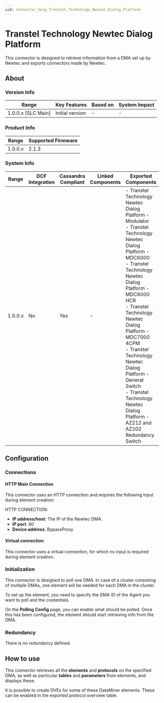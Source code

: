 ```yaml
---
uid: Connector_help_Transtel_Technology_Newtec_Dialog_Platform
---
```


# Transtel Technology Newtec Dialog Platform

This connector is designed to retrieve information from a DMA set up by Newtec and exports connectors made by Newtec.

## About

### Version Info

| **Range**            | **Key Features** | **Based on** | **System Impact** |
|----------------------|------------------|--------------|-------------------|
| 1.0.0.x \[SLC Main\] | Initial version  | \-           | \-                |

### Product Info

| **Range** | **Supported Firmware** |
|-----------|------------------------|
| 1.0.0.x   | 2.1.3                  |

### System Info

| Range     | DCF Integration | Cassandra Compliant | Linked Components | Exported Components |
|-----------|---------------------|-------------------------|-----------------------|-------------------------|
| 1.0.0.x   | No                  | Yes                     | -                     | - Transtel Technology Newtec Dialog Platform - Modulator<br>- Transtel Technology Newtec Dialog Platform - MDC6000<br>- Transtel Technology Newtec Dialog Platform - MDC6000 HCR<br>- Transtel Technology Newtec Dialog Platform - MDC7000 4CPM<br>- Transtel Technology Newtec Dialog Platform - General Switch<br>- Transtel Technology Newtec Dialog Platform - AZ212 and AZ202 Redundancy Switch |

## Configuration

### Connections

#### HTTP Main Connection

This connector uses an HTTP connection and requires the following input during element creation:

HTTP CONNECTION:

- **IP address/host**: The IP of the Newtec DMA.
- **IP port**: 80
- **Device address**: BypassProxy

#### Virtual connection

This connector uses a virtual connection, for which no input is required during element creation.

### Initialization

This connector is designed to poll one DMA. In case of a cluster consisting of multiple DMAs, one element will be needed for each DMA in the cluster.

To set up the element, you need to specify the DMA ID of the Agent you want to poll and the credentials.

On the **Polling Config** page, you can enable what should be polled. Once this has been configured, the element should start retrieving info from the DMA.

### Redundancy

There is no redundancy defined.

## How to use

This connector retrieves all the **elements** and **protocols** on the specified DMA, as well as particular **tables** and **parameters** from elements, and displays these.

It is possible to create DVEs for some of these DataMiner elements. These can be enabled in the exported protocol overview table.
